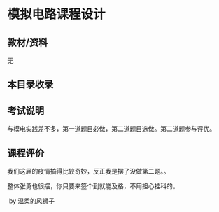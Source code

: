 # 模拟电路课程设计

## 教材/资料

无



## 本目录收录



## 考试说明

与模电实践差不多，第一道题目必做，第二道题目选做。第二道题参与评优。



## 课程评价

我们这届的疫情搞得比较奇妙，反正我是摆了没做第二题。。

整体张勇也很摆，你只要来签个到就能及格，不用担心挂科的。



​																																													by 温柔的风狮子

